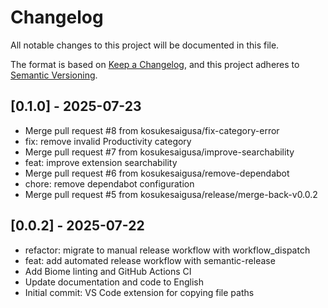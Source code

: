 # Changelog

All notable changes to this project will be documented in this file.

The format is based on [Keep a Changelog](https://keepachangelog.com/en/1.0.0/),
and this project adheres to [Semantic Versioning](https://semver.org/spec/v2.0.0.html).

## [0.1.0] - 2025-07-23

- Merge pull request #8 from kosukesaigusa/fix-category-error
- fix: remove invalid Productivity category
- Merge pull request #7 from kosukesaigusa/improve-searchability
- feat: improve extension searchability
- Merge pull request #6 from kosukesaigusa/remove-dependabot
- chore: remove dependabot configuration
- Merge pull request #5 from kosukesaigusa/release/merge-back-v0.0.2


## [0.0.2] - 2025-07-22

- refactor: migrate to manual release workflow with workflow_dispatch
- feat: add automated release workflow with semantic-release
- Add Biome linting and GitHub Actions CI
- Update documentation and code to English
- Initial commit: VS Code extension for copying file paths

